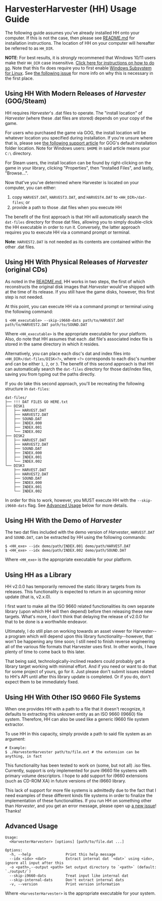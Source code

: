 # HarvesterHarvester (HH) Usage Guide

The following guide assumes you've already installed HH onto your computer. If this is not the case, then please see [README.md](../README.md#getting-hh) for installation instructions. The location of HH on your computer will hereafter be referred to as `HH_DIR`.

**NOTE**: For best results, it is *strongly* recommened that Windows 10/11 users make their `HH_DIR` case insensitive. [Click here for instructions on how to do so](https://learn.microsoft.com/en-us/windows/wsl/case-sensitivity#change-the-case-sensitivity-of-files-and-directories). Note that this fix does require you to first enable [Windows Subsystem for Linux](https://learn.microsoft.com/en-us/windows/wsl/install). See [the following issue](https://github.com/IcePanorama/HarvesterHarvester/issues/3) for more info on why this is necessary in the first place.

## Using HH With Modern Releases of *Harvester* (GOG/Steam)

HH requires *Harvester*'s .dat files to operate. The "install location" of *Harvester* (where these .dat files are stored) depends on your copy of the game. 

For users who purchased the game via GOG, the install location will be whatever location you specified during installation. If you're unsure where that is, please see [the following support article](https://support.gog.com/hc/en-us/articles/213039625-Where-is-my-game-installed?product=gog) for GOG's default installation folder location. Note for Windows users: `$HOME` in said article means your `C:\` directory.

For Steam users, the install location can be found by right-clicking on the game in your library, clicking "Properties", then "Installed Files", and lastly, "Browse...".

Now that've you've determined where Harvester is located on your computer, you can either:

1. copy `HARVEST.DAT`, `HARVEST3.DAT`, and `HARVEST4.DAT` to `<HH_DIR>/dat-files`; or
2. provide a path to those .dat files when you execute HH

The benefit of the first approach is that HH will automatically search the `dat-files` directory for those dat files, allowing you to simply double-click the HH executable in order to run it. Conversely, the latter approach requires you to execute HH via a command prompt or terminal.

**Note**: `HARVEST2.DAT` is not needed as its contents are contained within the other .dat files.

## Using HH With Physical Releases of *Harvester* (original CDs)

As noted in the [README.md](../README.md), HH works in two steps, the first of which reconstructs the original disk images that *Harvester* would've shipped with at the time of its release. If you still have the game disks, however, this first step is not needed.

At this point, you can execute HH via a command prompt or terminal using the following command:

```
$ <HH_executable> --skip-i9660-dats path/to/HARVEST.DAT path/to/HARVEST2.DAT path/to/SOUND.DAT
```

Where `<HH_executable>` is the appropriate executable for your platform. Also, do note that HH assumes that each .dat file's associated index file is stored in the same directory in which it resides.

Alternatively, you can place each disc's dat and index files into `<HH_DIR>/dat-files/DISK<?>`, where `<?>` corresponds to each disc's number and can be either `1`, `2`, or `3`. The benefit of this second approach is that HH can automatically search the `dat-files` directory for those dat/index files, saving you from typing out the paths directly.

If you do take this second approach, you'll be recreating the following structure in `dat-files`:

```
dat-files/
├── !!! DAT FILES GO HERE.txt
├── DISK1
│   ├── HARVEST.DAT
│   ├── HARVEST2.DAT
│   ├── SOUND.DAT
│   ├── INDEX.000
│   ├── INDEX.001
│   └── INDEX.002
├── DISK2
│   ├── HARVEST.DAT
│   ├── HARVEST2.DAT
│   ├── SOUND.DAT
│   ├── INDEX.000
│   ├── INDEX.001
│   └── INDEX.002
└── DISK3
    ├── HARVEST.DAT
    ├── HARVEST2.DAT
    ├── SOUND.DAT
    ├── INDEX.000
    ├── INDEX.001
    └── INDEX.002
```

In order for this to work, however, you MUST execute HH with the  `--skip-i9660-dats` flag. See [Advanced Usage](#advanced-usage) below for more details.

## Using HH With the Demo of *Harvester*

The two dat files included with the demo version of *Harvester*, `HARVEST.DAT` and `SOUND.DAT`, can be extracted by HH using the following commands:

```
$ <HH_exe> --idx demo/path/INDEX.001 demo/path/HARVEST.DAT
$ <HH_exe> --idx demo/path/INDEX.002 demo/path/SOUND.DAT
```

Where `<HH_exe>` is the appropriate executable for your platform.

## Using HH as a Library

HH v2.0.0 has temporarily removed the static library targets from its releases. This functionality is expected to return in an upcoming minor update (that is, v2.x.0).

I first want to make all the ISO 9660 related functionalities its own separate library (upon which HH will then depend) before then releasing these new targets. What's more, I don't think that delaying the release of v2.0.0 for that to be done is a worthwhile endeavor.

Ultimately, I do still plan on working towards an asset viewer for Harvester--a program which will depend upon this library functionality--however, that won't be happening any time soon; I still need to finish reverse engineering all of the various file formats that Harvester uses first. In other words, I have plenty of time to come back to this later.

That being said, technologically-inclined readers could probably get a library target working with minimal effort. And if you need or want to do that for some project of yours, go for it. Just please don't submit issues related to HH's API until after this library update is completed. Or if you do, don't expect them to be immediately fixed.

## Using HH With Other ISO 9660 File Systems

When one provides HH with a path to a file that it doesn't recognize, it defaults to extracting this unknown entity as an ISO 9660 (I9660) file system. Therefore, HH can also be used like a generic I9660 file system extractor.

To use HH in this capacity, simply provide a path to said file system as an argument:

```
# Example:
$ ./HarvesterHarvester path/to/file.ext # the extension can be anything, in fact
```

This functionality has been tested to work on (some, but not all) .iso files. Currently, support is only implemented for pure i9660 file systems with primary volume descriptors. I hope to add support for i9660 extensions (such as CD-ROM XA) in future versions of the i9660 library.

This lack of support for more file systems is admittedly due to the fact that I need examples of these different kinds file systems in order to finalize the implementation of these functionalities. If you run HH on something other than *Harvester*, and you get an error message, please open up [a new issue](https://github.com/IcePanorama/HarvesterHarvester/issues/)! Thanks!

## Advanced Usage

```
Usage:
  <HarvesterHarvester> [options] [path/to/file.dat ...]

Options:
  -h, --help                Print this help message
  --idx <idx> <dat>         Extract internal dat `<dat>` using <idx>, ignore all input after this
  -o <path>,--output <path> Set output directory to `<path>` (default: `./output/`)
  --skip-i9660-dats         Treat input like internal dat
  --skip-internal-dats      Don't extract internal dats
  -v, --version             Print version information
```

Where `<HarvesterHarvester>` is the appropriate executable for your system.

